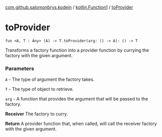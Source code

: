 [com.github.salomonbrys.kodein](../index.md) / [kotlin.Function1](index.md) / [toProvider](.)

# toProvider

`fun <A, T : Any> (A) -> T.toProvider(arg: () -> A): () -> T`

Transforms a factory function into a provider function by currying the factory with the given argument.

### Parameters

`A` - The type of argument the factory takes.

`T` - The type of object to retrieve.

`arg` - A function that provides the argument that will be passed to the factory.

**Receiver**
The factory to curry.

**Return**
A provider function that, when called, will call the receiver factory with the given argument.

